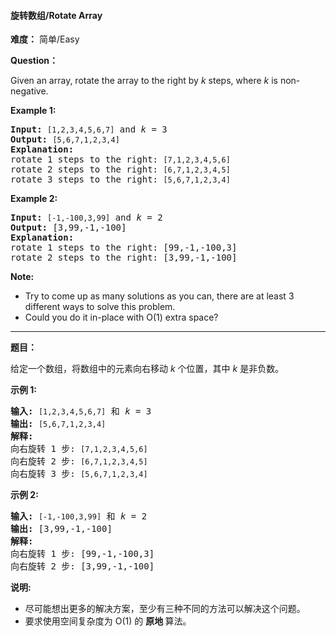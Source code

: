 #### 旋转数组/Rotate Array
**难度：** 简单/Easy

**Question：** 

<p>Given an array, rotate the array to the right by <em>k</em> steps, where&nbsp;<em>k</em>&nbsp;is non-negative.</p>

<p><strong>Example 1:</strong></p>

<pre>
<strong>Input:</strong> <code>[1,2,3,4,5,6,7]</code> and <em>k</em> = 3
<strong>Output:</strong> <code>[5,6,7,1,2,3,4]</code>
<strong>Explanation:</strong>
rotate 1 steps to the right: <code>[7,1,2,3,4,5,6]</code>
rotate 2 steps to the right: <code>[6,7,1,2,3,4,5]
</code>rotate 3 steps to the right: <code>[5,6,7,1,2,3,4]</code>
</pre>

<p><strong>Example 2:</strong></p>

<pre>
<strong>Input:</strong> <code>[-1,-100,3,99]</code> and <em>k</em> = 2
<strong>Output:</strong> [3,99,-1,-100]
<strong>Explanation:</strong> 
rotate 1 steps to the right: [99,-1,-100,3]
rotate 2 steps to the right: [3,99,-1,-100]
</pre>

<p><strong>Note:</strong></p>

<ul>
	<li>Try to come up as many solutions as you can, there are at least 3 different ways to solve this problem.</li>
	<li>Could you do it in-place with O(1) extra space?</li>
</ul>

------

**题目：** 
<p>给定一个数组，将数组中的元素向右移动&nbsp;<em>k&nbsp;</em>个位置，其中&nbsp;<em>k&nbsp;</em>是非负数。</p>

<p><strong>示例 1:</strong></p>

<pre><strong>输入:</strong> <code>[1,2,3,4,5,6,7]</code> 和 <em>k</em> = 3
<strong>输出:</strong> <code>[5,6,7,1,2,3,4]</code>
<strong>解释:</strong>
向右旋转 1 步: <code>[7,1,2,3,4,5,6]</code>
向右旋转 2 步: <code>[6,7,1,2,3,4,5]
</code>向右旋转 3 步: <code>[5,6,7,1,2,3,4]</code>
</pre>

<p><strong>示例&nbsp;2:</strong></p>

<pre><strong>输入:</strong> <code>[-1,-100,3,99]</code> 和 <em>k</em> = 2
<strong>输出:</strong> [3,99,-1,-100]
<strong>解释:</strong> 
向右旋转 1 步: [99,-1,-100,3]
向右旋转 2 步: [3,99,-1,-100]</pre>

<p><strong>说明:</strong></p>

<ul>
	<li>尽可能想出更多的解决方案，至少有三种不同的方法可以解决这个问题。</li>
	<li>要求使用空间复杂度为&nbsp;O(1) 的&nbsp;<strong>原地&nbsp;</strong>算法。</li>
</ul>

